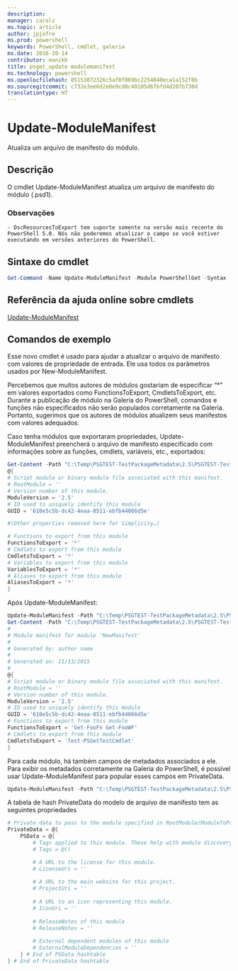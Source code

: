 ```yaml
---
description: 
manager: carolz
ms.topic: article
author: jpjofre
ms.prod: powershell
keywords: PowerShell, cmdlet, galeria
ms.date: 2016-10-14
contributor: manikb
title: psget_update modulemanifest
ms.technology: powershell
ms.openlocfilehash: 85153872326c5af8f869bc2254040eca1a152f8b
ms.sourcegitcommit: c732e3ee6d2e0e9cd8c40105d6fbfd4d207b730d
translationtype: HT
---
```

# <a name="update-modulemanifest"></a>Update-ModuleManifest
Atualiza um arquivo de manifesto do módulo.

## <a name="description"></a>Descrição

O cmdlet Update-ModuleManifest atualiza um arquivo de manifesto do módulo (.psd1).

### <a name="notes"></a>Observações
    - DscResourcesToExport tem suporte somente na versão mais recente do PowerShell 5.0. Nós não poderemos atualizar o campo se você estiver executando em versões anteriores do PowerShell.

## <a name="cmdlet-syntax"></a>Sintaxe do cmdlet
```powershell
Get-Command -Name Update-ModuleManifest -Module PowerShellGet -Syntax
```

## <a name="cmdlet-online-help-reference"></a>Referência da ajuda online sobre cmdlets

[Update-ModuleManifest](http://go.microsoft.com/fwlink/?LinkId=619311)

## <a name="example-commands"></a>Comandos de exemplo

Esse novo cmdlet é usado para ajudar a atualizar o arquivo de manifesto com valores de propriedade de entrada. Ele usa todos os parâmetros usados por New-ModuleManifest.

Percebemos que muitos autores de módulos gostariam de especificar “\*” em valores exportados como FunctionsToExport, CmdletsToExport, etc. Durante a publicação de módulo na Galeria do PowerShell, comandos e funções não especificados não serão populados corretamente na Galeria. Portanto, sugerimos que os autores de módulos atualizem seus manifestos com valores adequados.

Caso tenha módulos que exportaram propriedades, Update-ModuleManifest preencherá o arquivo de manifesto especificado com informações sobre as funções, cmdlets, variáveis, etc., exportados:
```powershell
Get-Content -Path "C:\Temp\PSGTEST-TestPackageMetadata\2.5\PSGTEST-TestPackageMetadata.psd1"
@{
# Script module or binary module file associated with this manifest.
# RootModule = ''
# Version number of this module.
ModuleVersion = '2.5'
# ID used to uniquely identify this module
GUID = '610e5c5b-dc42-4eaa-8511-ebfb44066d5e'

#(Other properties removed here for Simplicity…)

# Functions to export from this module
FunctionsToExport = '*'
# Cmdlets to export from this module
CmdletsToExport = '*'
# Variables to export from this module
VariablesToExport = '*'
# Aliases to export from this module
AliasesToExport = '*'
}
```

Após Update-ModuleManifest:
```powershell
Update-ModuleManifest -Path "C:\Temp\PSGTEST-TestPackageMetadata\2.5\PSGTEST-TestPackageMetadata.psd1"
Get-Content -Path "C:\Temp\PSGTEST-TestPackageMetadata\2.5\PSGTEST-TestPackageMetadata.psd1"
#
# Module manifest for module 'NewManifest'
#
# Generated by: author name
#
# Generated on: 11/13/2015
#
@{
# Script module or binary module file associated with this manifest.
# RootModule = ''
# Version number of this module.
ModuleVersion = '2.5'
# ID used to uniquely identify this module
GUID = '610e5c5b-dc42-4eaa-8511-ebfb44066d5e'
# Functions to export from this module
FunctionsToExport = 'Get-FooFn Get-FooWF'
# Cmdlets to export from this module
CmdletsToExport = 'Test-PSGetTestCmdlet'
}
```

Para cada módulo, há também campos de metadados associados a ele. Para exibir os metadados corretamente na Galeria do PowerShell, é possível usar Update-ModuleManifest para popular esses campos em PrivateData.

```powershell
Update-ModuleManifest -Path "C:\Temp\PSGTEST-TestPackageMetadata\2.5\PSGTEST-TestPackageMetadata.psd1" -Tags "Tag1" -LicenseUri "http://license.com" -ProjectUri "http://project.com" -IconUri "http://icon.com" -ReleaseNotes "Test module"
```

A tabela de hash PrivateData do modelo de arquivo de manifesto tem as seguintes propriedades

```powershell
# Private data to pass to the module specified in RootModule/ModuleToProcess. This may also contain a PSData hashtable with additional module metadata used by PowerShell.
PrivateData = @{
    PSData = @{
        # Tags applied to this module. These help with module discovery in online galleries.
        # Tags = @()

        # A URL to the license for this module.
        # LicenseUri = ''
    
        # A URL to the main website for this project.
        # ProjectUri = ''
        
        # A URL to an icon representing this module.
        # IconUri = ''
        
        # ReleaseNotes of this module
        # ReleaseNotes = ''
        
        # External dependent modules of this module
        # ExternalModuleDependencies = ''
    } # End of PSData hashtable
} # End of PrivateData hashtable
```

